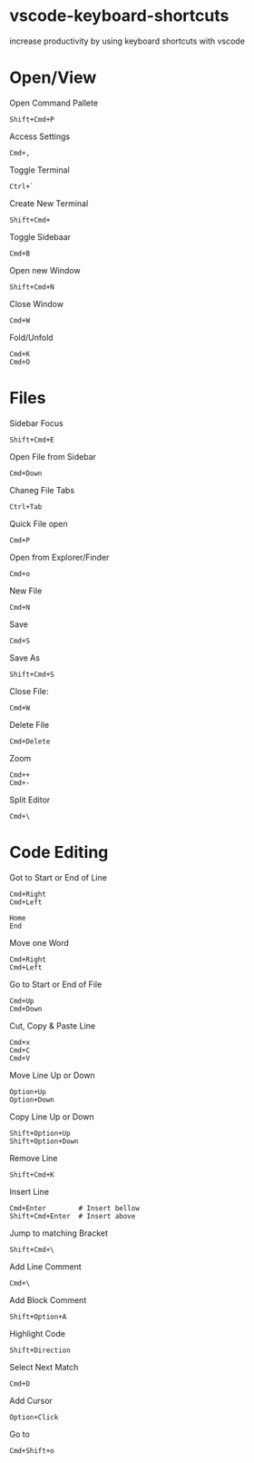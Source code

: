 # vscode-keyboard-shortcuts
increase productivity by using keyboard shortcuts with vscode

# Open/View

Open Command Pallete
```
Shift+Cmd+P
```

Access Settings
```
Cmd+,
```

Toggle Terminal
```
Ctrl+`
```

Create New Terminal
```
Shift+Cmd+
```

Toggle Sidebaar
```
Cmd+B
```

Open new Window
```
Shift+Cmd+N
```

Close Window
```
Cmd+W
```

Fold/Unfold
```
Cmd+K
Cmd+O
```

# Files

Sidebar Focus
```
Shift+Cmd+E
```

Open File from Sidebar
```
Cmd+Down
```

Chaneg File Tabs
```
Ctrl+Tab
```

Quick File open
```
Cmd+P
```

Open from Explorer/Finder
```
Cmd+o
```

New File
```
Cmd+N
```

Save
```
Cmd+S
```

Save As
```
Shift+Cmd+S
```
Close File:
```
Cmd+W
```

Delete File
```
Cmd+Delete
```

Zoom
```
Cmd++
Cmd+-
```

Split Editor
```
Cmd+\
```

# Code Editing

Got to Start or End of Line
```
Cmd+Right
Cmd+Left

Home
End
```

Move one Word
```
Cmd+Right
Cmd+Left
```

Go to Start or End of File
```
Cmd+Up
Cmd+Down
```

Cut, Copy & Paste Line
```
Cmd+x
Cmd+C
Cmd+V
```

Move Line Up or Down
```
Option+Up
Option+Down
```

Copy Line Up or Down
```
Shift+Option+Up
Shift+Option+Down
```

Remove Line
```
Shift+Cmd+K
```

Insert Line
```
Cmd+Enter        # Insert bellow
Shift+Cmd+Enter  # Insert above
```

Jump to matching Bracket
```
Shift+Cmd+\
```

Add Line Comment
```
Cmd+\
```

Add Block Comment
```
Shift+Option+A
```

Highlight Code
```
Shift+Direction
```

Select Next Match
```
Cmd+D
```

Add Cursor
```
Option+Click
```

Go to
```
Cmd+Shift+o
```





